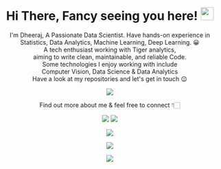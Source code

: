 
# <p align="center" > <h1 align="center" > Hi There, Fancy seeing you here! <img src="https://user-images.githubusercontent.com/21185758/90338872-fd1c7d00-dfec-11ea-96f1-ca4245a05836.gif" width="30px"></h1></p>
  
  <p align="center" >
I'm Dheeraj, A Passionate Data Scientist. Have hands-on experience in Statistics, Data Analytics, Machine Learning, Deep Learning. 😀 </br> 
A tech enthusiast working with Tiger analytics,
 </br> aiming to write clean, maintainable, and reliable Code.</br> 
Some technologies I enjoy working with include</br> Computer Vision, Data Science & Data Analytics</br>
Have a look at my repositories and let's get in touch 😉 </br>
</p>

<p align="center" ><a href="https://github-readme-stats.vercel.app/api?username=DNg-tiger&show_icons=true"><img src="https://github-readme-stats.vercel.app/api?username=DNg-tiger&show_icons=true"></a></p>
<p align="center">Find out more about me & feel free to connect 👇🏻 </br></p>


<p align="center">
  <a href="https://www.linkedin.com/in/dnglinkdin/"><img src="https://img.shields.io/badge/linkedin-%230177B5?style=flat&logo=linkedin&logoColor=white"/></a>
  <a href="mailto:dheerajnagpal21081999@yahoo.com"><img src="https://img.shields.io/badge/-mail-c14438?style=flat&logo=Gmail&logoColor=white&link=mailto:me@muhammad-saad.me"></a>
</p>
<p align="center">
<a href="http://web-resume-dng.herokuapp.com/"><img src="https://img.shields.io/badge/-Visit My Portfolio-0A0A0A?style=flat&logo=data%3Aimage%2Fpng%3Bbase64%2CiVBORw0KGgoAAAANSUhEUgAAAEAAAABACAYAAACqaXHeAAAABmJLR0QA%2FwD%2FAP%2BgvaeTAAAIgElEQVR4nO2be5DWVRnHv2dh2eHqAqYOI0Iqggh2mdAIdAzFNC%2FRBcf%2B0KyIyrHLZBMI5kxmY04244XRFmmaytQma9IRiyYnDUyRvI2ZsoCLSZKRLtIuAi776Y%2Fze4fnd97f7%2Fe%2Bv8sCTnxndubd9zzP93nO%2FTzPOa90CIfwfw030AaAoZJmSPqQpCmSJkk6WtLI6K9fUq%2BkbklbJb0oqVPSY5LWOuf2DLSPlQMYA3wOWAXspjh6gd8DnwFGHOh6NQQwHVgBvFWi0mnoAe4AJlXpcyVTADhW0g2SPpnC%2BYL8kH5C0gZJXZK2S9ohaYikseZvqvx0mS1pfALXXkm%2FlLTEOfdyFf4XBjAEuA7YldJr9wHHleD%2FVsaI6AWuAoZUWac8zk0Dnk5wbJv5%2FIOSNm43XPcAjyTYW1emkYs69oloTlq8DFwEXGy%2Bu62knTWG64Lou3MTGn47MK%2Ba2jV2ahGw1xjvA74LDIvKz7a9VsJOG36Y1zDOlA0CrgbeDvz4chV1zHLqmqDlXwc%2BEsi835T%2FpYStM%2BzoSpGZHY08iyVFbTZyaFFg6Fn86h%2FKtRuZf5awd53h6ciQG4tfByyqHQn4Od9vDDwOHJYh%2F%2B9Irh8YU9Dm3429zPkdNfpjRr6vkU4eR6YB%2FzXk67IqH%2Bn8ycifWcCmnUa9wMgmdEYBjxq97UkjNK8jrcBTdkhjFqMMve8bnasK2L3J6P8sh96RkY%2B2s4qfE4DvGLI9wClN6s0zeg%2FltDkq6r1CIwi%2FMO4x%2Bovz6FuidxM%2F4V2TQ3c0%2B7aoXURbZJO63zA21wMtBXz%2FpuHoBSbk5RDwC0PyDDA4p%2F7DRn9%2BkzrDgC1Gb0Fuxz3PYOBvhufOvAQnEV%2F15xZwwvbkb5rUWWp0tgBtee0arnMMVx9wfB7lDqP8h4IOjIsMgw%2BPD28gfxSww9hdWMRuwPk7w3dHs0pjgJ1G8ewSDqw0PFc3kL3XyD4DDCpq13DOMZw9NJNUwWdyangeKJwzAC40XK%2BmDWlgvpHrB84oajPgdcBGw31pM0oPGoWlJR1oIX6i%2B2qCzATgP0bm9oK2BpOw2wBLDPeDjUiGEt%2F6JhdxJuC8zPC9ZochPuJ7wpRvamqY1ttoBzrx%2B%2F%2F8oGyC4e8h62AEnG6EN%2Bd1JIVzEH4q1XB99L0Dfmq%2B3wV8sKCNTxueexPKbcR4mi0LDxmzzOdHizgTwjm3V9Ii89WVwMmSrpdk5%2BQVzrnHC5qZZj53JZTbsDzWyGEDnGg%2BryvoTB2ccw9IWhn92yppleKNssw5t6KEiZPM5%2BcTym0DTEllIR5NXVjCoSTu8cT3%2BRrupsBxN%2BDeYPg%2BkFB%2BpilfnUW0yQhOLeNUAncLcH9Q%2BTVAa0nedval6PqA4Qky7zU2X8oiWxKR3E%2BJ%2FT%2BBdzTxQ1ENO4DpJbnPM3xPp8iMNzLbGhHmCnqacPDD1OftbEa5C39sbolkr8DHEXObGR3ADYbr5hSZYUZmV5X1y3KsHVhGPIP8FvB5fMbHZpk2EN8qa9gInN7Ajk2FfSpFpm2%2FNQA%2Bi7QQf%2BixWI9ZoIDziae107AbmJ1i63DD0Q8cmSJ3hOFLngLAMcDNUU%2B8jr98uBWY2GTF24DPEl%2BRwY%2BAZSQfUy8JZN%2FAR6IdQLf5vpOE6YAfTTWszfDteCNXvwjiLzPeTOmBncD5GeSTge9R3%2BPgc3KnZuieG1R%2BgimbGDTCWQn6dmFdFJYbublGbnVYeCzx%2BZiE3cCUSL4FP4eXAmtT5Dfiezdzfwe%2BbXR%2BlFBu8xJXBmXtxN8enJBh52tG7se2bLCkxZJqAUiXpAWS1sofGVdImih%2FhX0P8JqkUyWlpcWfknSLpLucc29nVd7Yz4LdisOXIpdEfknSc865zgwee1R%2BMVYCvGJaZ05QZk9QaXgDWA7MUk7gL1Nr6MasN%2FikrJ0ClwW6dteoC7MDWXvAOy0stMNoRFA2MqHC%2FfgY%2FyZ83q1M3m448K%2BgETqiBu1OsHsfcArxqHUnMDrDxiQjWx8OA%2F8wAuEIOMuUbcEvlu1FK5zi4MeJnxWagX2D8JMG%2FDZFXp8QiVq7hq6o0iPwK2eXKbulyooHPswDtiZU9CXgC8AfMxrjIfx2mHgNRjwjVZcSc5His9q3ECbhTUnTnXOvVFPlREeHS%2FqofGiLpCclraotpsBMSUsjmbQ4ZXOk1xn9tUiqrfq9ko5yzvUkGT%2BH5FAV%2FPlgTp3SAQAwg%2FzTpYbstDh%2B1e3Arwl78AHMbcAx%2B6l%2BmcCfP2z%2BcCVwHHA58NuMDoS8FyMHI%2FDxRQ27CRK2%2BNzjFPwbpRuDkZLvaizFgQF%2FVptheyzx1PmNDeTtCbOn1CjGZ1O2AZuBExtrVA%2FiF7VbyX6dMoMqrscNoX0jsIkGd3xVA78NWlyQITuO%2BLmm3AOJiHQy8QXmEUqc%2FnLafg%2Fxd8fLM2RHAE8a2fJPZAz5eey76QV%2F6zq0EvJ0m6PweYAaNpByawQcBqw2sn3Ax6p26OvBUHyYJh4vFbTVCjxgbO0EZqTIHgH8NfDtSwPhV%2FiAAeAFYFpjzVw2WvB3BTX0AxenyM4kHs1CgUdZeR38CvHXI73AAirYJvH3hcuDCl2bINeKf7hpI9m%2BAev5BAcuov7ktQZ4XwlOB%2Fww4LwrbFh8KPxcILedqud8Ew5PIr7q1nrhblLmawZXG%2FGbYoBfYe4o8HcGSVHhOqpa7fMicvxa4k9q7Ii4HDi6AcdY4M%2BB7q%2Fxw3wi%2FkcRYY%2BDP%2BEt5kD9YCKoxMSox5LQj39t2gF8EZgFnIB%2FizSZ%2BjR6N%2FBz4lugRR9wJwdJkBYD%2Fl1xB%2FF3%2FlWh9qOpgz%2Bqi3p3If6StUxj9ODfLF3KAP1sbn%2F9cHKmpJPl09NTJb1L0ij59LqT1CP%2FK7JXJa3XO%2F2Hk4dwCO8c%2FA8k8ViD394bVQAAAABJRU5ErkJggg%3D%3D"></a>
</p>
<p align="center">
<a href ="https://drive.google.com/file/d/1HGtcKRtQC6rcOxYjoN32yP9TKKW2glEN/view"><img src="https://img.shields.io/badge/-Resume-0A0A0A?style=flat&logo=data%3Aimage%2Fpng%3Bbase64%2CiVBORw0KGgoAAAANSUhEUgAAAEAAAABACAYAAACqaXHeAAAABmJLR0QA%2FwD%2FAP%2BgvaeTAAAIgElEQVR4nO2be5DWVRnHv2dh2eHqAqYOI0Iqggh2mdAIdAzFNC%2FRBcf%2B0KyIyrHLZBMI5kxmY04244XRFmmaytQma9IRiyYnDUyRvI2ZsoCLSZKRLtIuAi776Y%2Fze4fnd97f7%2Fe%2Bv8sCTnxndubd9zzP93nO%2FTzPOa90CIfwfw030AaAoZJmSPqQpCmSJkk6WtLI6K9fUq%2BkbklbJb0oqVPSY5LWOuf2DLSPlQMYA3wOWAXspjh6gd8DnwFGHOh6NQQwHVgBvFWi0mnoAe4AJlXpcyVTADhW0g2SPpnC%2BYL8kH5C0gZJXZK2S9ohaYikseZvqvx0mS1pfALXXkm%2FlLTEOfdyFf4XBjAEuA7YldJr9wHHleD%2FVsaI6AWuAoZUWac8zk0Dnk5wbJv5%2FIOSNm43XPcAjyTYW1emkYs69oloTlq8DFwEXGy%2Bu62knTWG64Lou3MTGn47MK%2Ba2jV2ahGw1xjvA74LDIvKz7a9VsJOG36Y1zDOlA0CrgbeDvz4chV1zHLqmqDlXwc%2BEsi835T%2FpYStM%2BzoSpGZHY08iyVFbTZyaFFg6Fn86h%2FKtRuZf5awd53h6ciQG4tfByyqHQn4Od9vDDwOHJYh%2F%2B9Irh8YU9Dm3429zPkdNfpjRr6vkU4eR6YB%2FzXk67IqH%2Bn8ycifWcCmnUa9wMgmdEYBjxq97UkjNK8jrcBTdkhjFqMMve8bnasK2L3J6P8sh96RkY%2B2s4qfE4DvGLI9wClN6s0zeg%2FltDkq6r1CIwi%2FMO4x%2Bovz6FuidxM%2F4V2TQ3c0%2B7aoXURbZJO63zA21wMtBXz%2FpuHoBSbk5RDwC0PyDDA4p%2F7DRn9%2BkzrDgC1Gb0Fuxz3PYOBvhufOvAQnEV%2F15xZwwvbkb5rUWWp0tgBtee0arnMMVx9wfB7lDqP8h4IOjIsMgw%2BPD28gfxSww9hdWMRuwPk7w3dHs0pjgJ1G8ewSDqw0PFc3kL3XyD4DDCpq13DOMZw9NJNUwWdyangeKJwzAC40XK%2BmDWlgvpHrB84oajPgdcBGw31pM0oPGoWlJR1oIX6i%2B2qCzATgP0bm9oK2BpOw2wBLDPeDjUiGEt%2F6JhdxJuC8zPC9ZochPuJ7wpRvamqY1ttoBzrx%2B%2F%2F8oGyC4e8h62AEnG6EN%2Bd1JIVzEH4q1XB99L0Dfmq%2B3wV8sKCNTxueexPKbcR4mi0LDxmzzOdHizgTwjm3V9Ii89WVwMmSrpdk5%2BQVzrnHC5qZZj53JZTbsDzWyGEDnGg%2BryvoTB2ccw9IWhn92yppleKNssw5t6KEiZPM5%2BcTym0DTEllIR5NXVjCoSTu8cT3%2BRrupsBxN%2BDeYPg%2BkFB%2BpilfnUW0yQhOLeNUAncLcH9Q%2BTVAa0nedval6PqA4Qky7zU2X8oiWxKR3E%2BJ%2FT%2BBdzTxQ1ENO4DpJbnPM3xPp8iMNzLbGhHmCnqacPDD1OftbEa5C39sbolkr8DHEXObGR3ADYbr5hSZYUZmV5X1y3KsHVhGPIP8FvB5fMbHZpk2EN8qa9gInN7Ajk2FfSpFpm2%2FNQA%2Bi7QQf%2BixWI9ZoIDziae107AbmJ1i63DD0Q8cmSJ3hOFLngLAMcDNUU%2B8jr98uBWY2GTF24DPEl%2BRwY%2BAZSQfUy8JZN%2FAR6IdQLf5vpOE6YAfTTWszfDteCNXvwjiLzPeTOmBncD5GeSTge9R3%2BPgc3KnZuieG1R%2BgimbGDTCWQn6dmFdFJYbublGbnVYeCzx%2BZiE3cCUSL4FP4eXAmtT5Dfiezdzfwe%2BbXR%2BlFBu8xJXBmXtxN8enJBh52tG7se2bLCkxZJqAUiXpAWS1sofGVdImih%2FhX0P8JqkUyWlpcWfknSLpLucc29nVd7Yz4LdisOXIpdEfknSc865zgwee1R%2BMVYCvGJaZ05QZk9QaXgDWA7MUk7gL1Nr6MasN%2FikrJ0ClwW6dteoC7MDWXvAOy0stMNoRFA2MqHC%2FfgY%2FyZ83q1M3m448K%2BgETqiBu1OsHsfcArxqHUnMDrDxiQjWx8OA%2F8wAuEIOMuUbcEvlu1FK5zi4MeJnxWagX2D8JMG%2FDZFXp8QiVq7hq6o0iPwK2eXKbulyooHPswDtiZU9CXgC8AfMxrjIfx2mHgNRjwjVZcSc5His9q3ECbhTUnTnXOvVFPlREeHS%2FqofGiLpCclraotpsBMSUsjmbQ4ZXOk1xn9tUiqrfq9ko5yzvUkGT%2BH5FAV%2FPlgTp3SAQAwg%2FzTpYbstDh%2B1e3Arwl78AHMbcAx%2B6l%2BmcCfP2z%2BcCVwHHA58NuMDoS8FyMHI%2FDxRQ27CRK2%2BNzjFPwbpRuDkZLvaizFgQF%2FVptheyzx1PmNDeTtCbOn1CjGZ1O2AZuBExtrVA%2FiF7VbyX6dMoMqrscNoX0jsIkGd3xVA78NWlyQITuO%2BLmm3AOJiHQy8QXmEUqc%2FnLafg%2Fxd8fLM2RHAE8a2fJPZAz5eey76QV%2F6zq0EvJ0m6PweYAaNpByawQcBqw2sn3Ax6p26OvBUHyYJh4vFbTVCjxgbO0EZqTIHgH8NfDtSwPhV%2FiAAeAFYFpjzVw2WvB3BTX0AxenyM4kHs1CgUdZeR38CvHXI73AAirYJvH3hcuDCl2bINeKf7hpI9m%2BAev5BAcuov7ktQZ4XwlOB%2Fww4LwrbFh8KPxcILedqud8Ew5PIr7q1nrhblLmawZXG%2FGbYoBfYe4o8HcGSVHhOqpa7fMicvxa4k9q7Ii4HDi6AcdY4M%2BB7q%2Fxw3wi%2FkcRYY%2BDP%2BEt5kD9YCKoxMSox5LQj39t2gF8EZgFnIB%2FizSZ%2BjR6N%2FBz4lugRR9wJwdJkBYD%2Fl1xB%2FF3%2FlWh9qOpgz%2Bqi3p3If6StUxj9ODfLF3KAP1sbn%2F9cHKmpJPl09NTJb1L0ij59LqT1CP%2FK7JXJa3XO%2F2Hk4dwCO8c%2FA8k8ViD394bVQAAAABJRU5ErkJggg%3D%3D"></a></p>

<p align="center"><a href="https://visitor-badge.laobi.icu/badge?page_id=Dheeraj-1999" alt="profile visitors"><img src="https://visitor-badge.laobi.icu/badge?page_id=Dheeraj-1999"><a><p>

<!--
**Dheeraj-1999/Dheeraj-1999** is a ✨ _special_ ✨ repository because its `README.md` (this file) appears on your GitHub profile.

Here are some ideas to get you started:

- 🔭 I’m currently working on ...
- 🌱 I’m currently learning ...
- 👯 I’m looking to collaborate on ...
- 🤔 I’m looking for help with ...
- 💬 Ask me about ...
- 📫 How to reach me: ...
- 😄 Pronouns: ...
- ⚡ Fun fact: ...
-->
